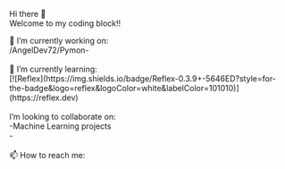  Hi there 👋<br>
 Welcome to my coding block!!

<div>
  🔭 I’m currently working on:<br>
  /AngelDev72/Pymon-
</div><br>
<div>
  🌱 I’m currently learning:<br>
[![Reflex](https://img.shields.io/badge/Reflex-0.3.9+-5646ED?style=for-the-badge&logo=reflex&logoColor=white&labelColor=101010)](https://reflex.dev)
</div><br>

<div>
  I’m looking to collaborate on:<br>
  -Machine Learning projects<br>
  -
</div><br>
<div>
  📫 How to reach me:<br>
  
</div>
